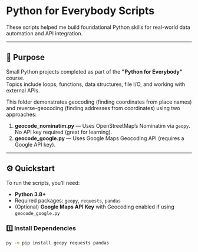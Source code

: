 # Python for Everybody Scripts

These scripts helped me build foundational Python skills for real-world data automation and API integration.

---

## 🧭 Purpose
Small Python projects completed as part of the **"Python for Everybody"** course.  
Topics include loops, functions, data structures, file I/O, and working with external APIs.

This folder demonstrates geocoding (finding coordinates from place names) and reverse-geocoding (finding addresses from coordinates) using two approaches:

1. **geocode_nominatim.py** — Uses OpenStreetMap’s Nominatim via `geopy`. No API key required (great for learning).  
2. **geocode_google.py** — Uses Google Maps Geocoding API (requires a Google API key).

---

## ⚙️ Quickstart

To run the scripts, you’ll need:

- **Python 3.8+**
- Required packages: `geopy`, `requests`, `pandas`
- (Optional) **Google Maps API Key** with Geocoding enabled if using `geocode_google.py`

### 1️⃣ Install Dependencies
```bash
py -m pip install geopy requests pandas
